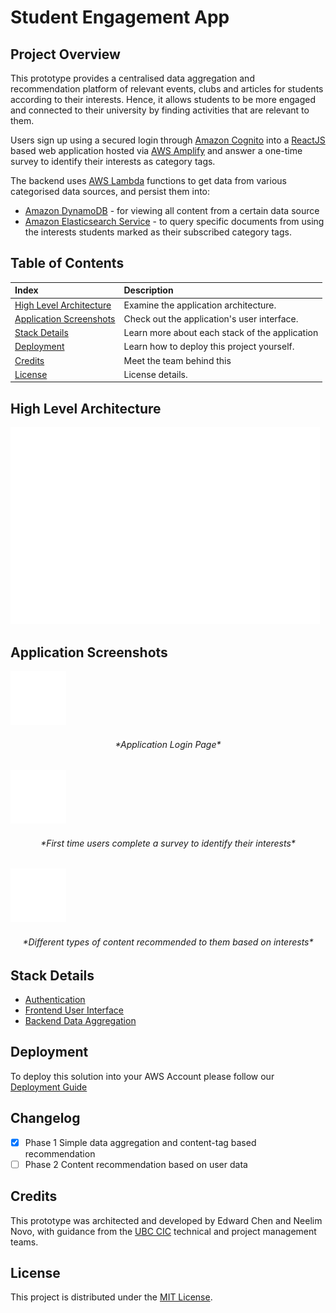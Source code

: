# Student Engagement App

## Project Overview
This prototype provides a centralised data aggregation and recommendation platform of relevant events, clubs 
and articles for students according to their interests. Hence, it allows students to be more engaged and connected to
their university by finding activities that are relevant to them.

Users sign up using a secured login through [Amazon Cognito](https://aws.amazon.com/cognito/) into a [ReactJS](https://reactjs.org/) 
based web application hosted via [AWS Amplify](https://aws.amazon.com/amplify/) and answer a one-time survey to 
identify their interests as category tags.

The backend uses [AWS Lambda](https://aws.amazon.com/lambda/) functions to get data from various categorised data 
sources, and persist them into: 
* [Amazon DynamoDB](https://aws.amazon.com/dynamodb/) - for viewing all content from a certain data source
* [Amazon Elasticsearch Service](https://aws.amazon.com/elasticsearch-service/) - to query specific documents
from using the interests students marked as their subscribed category tags.

## Table of Contents

|Index| Description|
|:----------------|:-----------|
| [High Level Architecture](#high-level-architecture)        |    Examine the application architecture. |
| [Application Screenshots](#application-screenshots)         |    Check out the application's user interface. |
| [Stack Details](#stack-details)         |    Learn more about each stack of the application |
| [Deployment](#deployment)         |    Learn how to deploy this project yourself. |
| [Credits](#credits)         |    Meet the team behind this |
| [License](#license)      |     License details.     |


## High Level Architecture
![alt text](docs/architectureDiagram.jpg)

## Application Screenshots

![TODO insert login page](./docs/LoginPage.jpg)
<h6 align="center">*Application Login Page*</h6>


![TODO insert survey page](./docs/SurveyPage.jpg)
<h6 align="center">*First time users complete a survey to identify their interests*</h6>


![TODO For you home page](./docs/HomePage.jpg)
<h6 align="center">*Different types of content recommended to them based on interests*</h6>

## Stack Details
* [Authentication](./docs/AuthenticationArchitecture.md)
* [Frontend User Interface](./docs/FrontendArchitecture.md)
* [Backend Data Aggregation](./docs/DataAggregationArchitecture.md)


## Deployment
To deploy this solution into your AWS Account please follow our [Deployment Guide](docs/DeploymentGuide.md)


## Changelog
- [X] Phase 1 Simple data aggregation and content-tag based recommendation
- [ ] Phase 2 Content recommendation based on user data

## Credits
This prototype was architected and developed by Edward Chen and Neelim Novo, with guidance from the [UBC CIC](https://cic.ubc.ca/)
technical and project management teams.

## License
This project is distributed under the [MIT License](./LICENSE).
